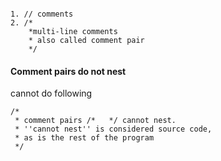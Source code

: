 ```

1. // comments
2. /*
    *multi-line comments
    * also called comment pair
    */

```

#### Comment pairs do not nest

cannot do following

```
/*  
 * comment pairs /*   */ cannot nest.  
 * ''cannot nest'' is considered source code,  
 * as is the rest of the program  
 */
```


